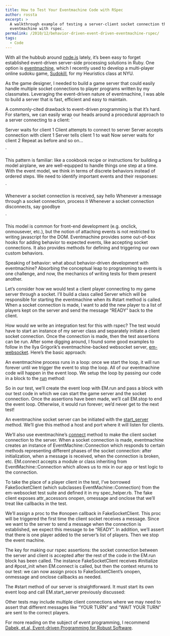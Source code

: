 ```yaml
---
title: How to Test Your Eventmachine Code with RSpec
author: rossta
excerpt: >
  A walkthrough example of testing a server-client socket connection through
  eventmachine with rspec.
permalink: /2010/12/behavior-driven-event-driven-eventmachine-rspec/
tags:
  - Code
---
```

With all the hubbub around [node.js][1] lately, it’s been easy to forget established event-driven server-side processing solutions in Ruby. One option is [eventmachine][2], which I recently used to develop a multi-player online sudoku game, [Sudokill][3], for my Heuristics class at NYU.

 [1]: http://nodejs.org/
 [2]: http://rubyeventmachine.com/
 [3]: http://playsudokill.com

As the game designer, I needed to build a game server that could easily handle multiple socket connections to player programs written by my classmates. Leveraging the event-driven nature of eventmachine, I was able to build a server that is fast, efficient and easy to maintain.

A commonly-cited drawback to event-driven programming is that it’s hard. For starters, we can easily wrap our heads around a procedural approach to a server connecting to a client:
`

Server waits for client 1
Client attempts to connect to server
Server accepts connection with client 1
Server tells client 1 to wait
Now server waits for client 2
Repeat as before and so on...

`

This pattern is familiar: like a cookbook recipe or instructions for building a model airplane, we are well-equpped to handle things one step at a time. With the event model, we think in terms of discrete behaviors instead of ordered steps. We need to identify important events and their responses:

`

Whenever a socket connection is received, say hello
Whenever a message through a socket connection, process it
Whenever a socket connection disconnects, say goodbye

`

This model is common for front-end development (e.g. onclick, onmousever, etc.), but the notion of attaching events is not restricted to writing javascript for the DOM. Eventmachine provides some out-of-box hooks for adding behavior to expected events, like accepting socket connections. It also provides methods for defining and triggering our own custom behaviors.

Speaking of behavior: what about behavior-driven development with eventmachine? Absorbing the conceptual leap to programming to events is one challenge, and now, the mechanics of writing tests for them present another.

Let’s consider how we would test a client player connecting to my game server through a socket. I’ll build a class called Server which will be responsible for starting the eventmachine when its #start method is called. When a socket connection is made, I want to add the new player to a list of players kept on the server and send the message “READY” back to the client.

How would we write an integration test for this with rspec? The test would have to start an instance of my server class and separately initiate a client socket connection. Once the connection is made, then the test assertions can be run. After some digging around, I found some good examples to follow in the Ilya Grigorik’s eventmachine-backed websocket server, [em-websocket][4]. Here’s the basic approach:

 [4]: https://github.com/igrigorik/em-websocket

An eventmachine process runs in a loop: once we start the loop, it will run forever until we trigger the event to stop the loop. All of our eventmachine code will happen in the event loop. We setup the loop by passing our code in a block to the [run][5] method:

 [5]: http://eventmachine.rubyforge.org/EventMachine.html#M000461



So in our test, we’ll create the event loop with EM.run and pass a block with our test code in which we can start the game server and the socket connection. Once the assertions have been made, we’ll call EM.stop to end the event loop. Otherwise, it would run forever; we’d never get to the next test!

An eventmachine socket server can be initiated with the [start_server][6] method. We’ll give this method a host and port where it will listen for clients.

 [6]: http://eventmachine.rubyforge.org/EventMachine.html#M000470

We’ll also use eventmachine’s [connect][7] method to make the client socket connection to the server. When a socket connection is made, eventmachine creates an instance of EventMachine::Connection which responds to certain methods representing different phases of the socket connection: after initialization, when a message is received, when the connection is broken, etc. EM.connect accepts a module or class inheriting from EventMachine::Connection which allows us to mix in our app or test logic to the connection.

 [7]: http://eventmachine.rubyforge.org/EventMachine.html#M000473

To take the place of a player client in the test, I’ve borrowed FakeSocketClient (which subclasses EventMachine::Connection) from the em-websocket test suite and defined it in my spec\_helper.rb. The fake client exposes attr\_accessors onopen, omessage and onclose that we’ll treat like callbacks in the test.



We’ll assign a proc to the #onopen callback in FakeSocketClient. This proc will be triggered the first time the client socket receives a message. Since we want to the server to send a message when the connection is established, we expect this message to be “READY”. In addition, we’ll assert that there is one player added to the server’s list of players. Then we stop the event machine.



The key for making our rspec assertions: the socket connection between the server and client is accepted after the rest of the code in the EM.run block has been called. The instance FakeSocketClient receives #initialize and #post_init when EM.connect is called, but then the context returns to our test: we can now assign procs to FakeSocketClient’s onopen, onmessage and onclose callbacks as needed.

The #start method of our server is straightforward. It must start its own event loop and call EM.start_server previously discussed:



Other tests may include multiple client connections where we may need to assert that different messages like “YOUR TURN” and “WAIT YOUR TURN” are sent to the correct players.

For more reading on the subject of event programming, I recommend [Dabek, et.al, Event-driven Programming for Robust Software][8].

 [8]: http://pdos.csail.mit.edu/~rtm/papers/dabek:event.pdf
